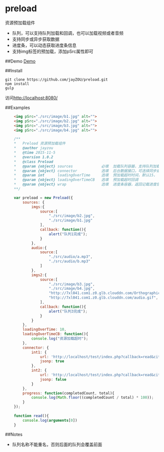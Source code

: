 # preload
资源预加载组件

 - 队列，可以支持队列加载和回调，也可以加载视频或者音频
 - 支持同步或异步获取数据
 - 进度条，可以动态获取进度条信息
 - 支持img标签的预加载，添加pSrc属性即可

##Demo
[Demo][1]

##Install

    git clone https://github.com/jayZOU/preload.git
    npm install
    gulp
    
访问[http://localhost:8080/][2]

##Examples
```html
    <img pSrc="./src/image/b1.jpg" alt="">
	<img pSrc="./src/image/b2.jpg" alt="">
	<img pSrc="./src/image/b3.jpg" alt="">
	<img pSrc="./src/image/b4.jpg" alt="">
```
```js
    /**
	*	Preload 资源预加载组件
	*	@author jayzou
	*	@time 2015-11-5
	*	@version 1.0.2
	*	@class Preload
	*	@param {object}	sources				必填  加载队列容器，支持队列加载以及加载一个队列后传入回调
	*   @param {object} connector   		选填  后台数据接口，可选择同步或异步
	*   @param int 		loadingOverTime  	选填  预加载超时时间，默认15， 单位:秒
	*   @param {object} loadingOverTimeCB   选填  预加载超时回调
	*	@param {object}	wrap				选填	进度条容器，返回记载进度信息
	**/

    var preload = new Preload({
		sources: {
			imgs:{
				source:[
					"./src/image/b2.jpg",
					"./src/image/b1.jpg"
				],
				callback: function(){
					alert("队列1完成");
				}
			},
			audio:{
				source:[
					"./src/audio/a.mp3",
					"./src/audio/b.mp3"
				]
			},
			imgs2:{
				source:[
					"./src/image/b3.jpg",
					"./src/image/b4.jpg",
					"http://7xl041.com1.z0.glb.clouddn.com/OrthographicCamera.png",
					"http://7xl041.com1.z0.glb.clouddn.com/audio.gif",
				],
				callback: function(){
					alert("队列3完成");
				}
			}
		},
	    loadingOverTime: 10,
	    loadingOverTimeCB: function(){
	       	console.log("资源加载超时");
	    },
		connector: {
			int1: {
				url: 'http://localhost/test/index.php?callback=read&city=上海市',
				jsonp: true
			},
			int2: {
    			url: 'http://localhost/test/index.php?callback=read&city=深圳市',
				jsonp: false
			}
		},
		progress: function(completedCount, total){
			console.log(Math.floor((completedCount / total) * 100));
		}
	});
	
	function read(){
		console.log(arguments[0])
	}
```
##Notes

 - 队列名称不能重名，否则后面的队列会覆盖前面

	
	


  [1]: http://jayzou.coding.io/
  [2]: http://localhost:8080/